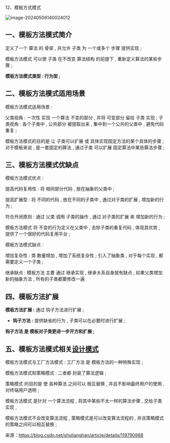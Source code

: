 12、模板方式模式

![image-20240506140024012](C:\Users\75414\AppData\Roaming\Typora\typora-user-images\image-20240506140024012.png)

## 一、模板方法模式简介

定义了一个 算法 的 骨架 , 并允许 子类 为 一个或多个 步骤 提供实现 ;

模板方法模式 可以使 子类 在不改变 算法结构 的前提下 , 重新定义算法的某些步骤 ;

**模板方法模式类型 : 行为型 ;**

## 二、模板方法模式适用场景

模板方法模式适用场景 :

父类视角 : 一次性 实现 一个算法 不变的部分 , 并将 可变部分 留给 子类 实现 ;
子类视角 : 各个子类中 , 公共部分 被提取出来 , 集中到一个公共的父类中 , 避免代码重复 ;

模板方法模式的目的是 让 子类可以扩展 或 具体实现固定方法的某个具体的步骤 ; 对于模板来说 , 是一套固定的算法 , 通过子类 可以扩展 固定算法中某些算法步骤 ;

## 三、模板方法模式优缺点

模板方法模式优点 :

提高代码复用性 : 将 相同部分代码 , 放在抽象的父类中 ;

提高扩展型 : 将 不同的代码 , 放在不同的子类中 , 通过对子类的扩展 , 增加新的行为 ;

符合开闭原则 : 通过 父类 调用 子类的操作 , 通过 对子类的扩展 来 增加新的行为 ;

模板方法模式 将 不变的行为定义在父类中 , 去除子类的重复代码 , 体现其优势 , 提供了一个很好的代码复用平台 ;


模板方法模式缺点 :

增加复杂性 : 类 数量增加 , 增加了系统复杂性 ; 引入了抽象类 , 对于每个实现 , 都需要定义一个子类 ;

继承缺点 : 模板方法 主要 通过 继承实现 , 继承关系自身就有缺点 , 如果父类增加新的抽象方法 , 所有的子类都要修改一遍 

## 四、模板方法扩展

**模板方法扩展 :** 通过 钩子方法进行扩展 ;

- **钩子方法 :** 提供缺省的行为 , 子类可以在必要时进行扩展 ;

**钩子方法 是 模板对子类更进一步开方和扩展 ;**

## 五、模板方法模式相关[设计模式](https://so.csdn.net/so/search?q=设计模式&spm=1001.2101.3001.7020)

模板方法模式与工厂方法模式 : 工厂方法 是 模板方法的一种特殊实现 ;


模板方法模式和策略模式 : 二者都 封装了算法逻辑 ;

策略模式 的目的是 使 各种算法 之间可以 相互替换 , 并且不影响最终用户的使用 , 对终端用户透明 ;

模板方法模式 是针对 一个算法流程 , 将其中某些不太一样的算法步骤 , 交给子类实现 ,

模板方法模式不会改变算法流程 , 策略模式是可以改变算法流程的 , 并且策略模式的策略之间可以相互替换 ;



来源：https://blog.csdn.net/shulianghan/article/details/119790988